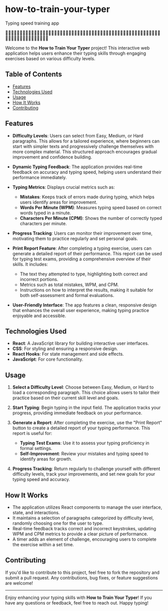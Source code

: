 # how-to-train-your-typer
Typing speed training app

🐲🐲🐲🐲🐲🐲🐲🐲🐲🐲🐲🐲🐲🐲🐲🐲🐲🐲🐲🐲🐲🐲🐲🐲🐲🐲🐲🐲🐲🐲🐲🐲🐲🐲🐲🐲🐲🐲🐲🐲🐲🐲🐲🐲🐲🐲🐲🐲🐲🐲🐲🐲🐲🐲🐲🐲🐲🐲🐲🐲🐲🐲🐲🐲🐲🐲🐲🐲🐲

Welcome to the **How to Train Your Typer** project! This interactive web application helps users enhance their typing skills through engaging exercises based on various difficulty levels.

## Table of Contents
- [Features](#features)
- [Technologies Used](#technologies-used)
- [Usage](#usage)
- [How It Works](#how-it-works)
- [Contributing](#contributing)

## Features
- **Difficulty Levels**: Users can select from Easy, Medium, or Hard paragraphs. This allows for a tailored experience, where beginners can start with simpler texts and progressively challenge themselves with more complex material. This structured approach encourages gradual improvement and confidence building.

- **Dynamic Typing Feedback**: The application provides real-time feedback on accuracy and typing speed, helping users understand their performance immediately.

- **Typing Metrics**: Displays crucial metrics such as:
  - **Mistakes**: Keeps track of errors made during typing, which helps users identify areas for improvement.
  - **Words Per Minute (WPM)**: Measures typing speed based on correct words typed in a minute.
  - **Characters Per Minute (CPM)**: Shows the number of correctly typed characters per minute.

- **Progress Tracking**: Users can monitor their improvement over time, motivating them to practice regularly and set personal goals.

- **Print Report Feature**: After completing a typing exercise, users can generate a detailed report of their performance. This report can be used for typing test exams, providing a comprehensive overview of their skills. It includes:
  - The text they attempted to type, highlighting both correct and incorrect portions.
  - Metrics such as total mistakes, WPM, and CPM.
  - Instructions on how to interpret the results, making it suitable for both self-assessment and formal evaluations.

- **User-Friendly Interface**: The app features a clean, responsive design that enhances the overall user experience, making typing practice enjoyable and accessible.

## Technologies Used
- **React**: A JavaScript library for building interactive user interfaces.
- **CSS**: For styling and ensuring a responsive design.
- **React Hooks**: For state management and side effects.
- **JavaScript**: For core functionality.

## Usage
1. **Select a Difficulty Level**: Choose between Easy, Medium, or Hard to load a corresponding paragraph. This choice allows users to tailor their practice based on their current skill level and goals.

2. **Start Typing**: Begin typing in the input field. The application tracks your progress, providing immediate feedback on your performance.

3. **Generate a Report**: After completing the exercise, use the "Print Report" button to create a detailed report of your typing performance. This report is useful for:
   - **Typing Test Exams**: Use it to assess your typing proficiency in formal settings.
   - **Self-Improvement**: Review your mistakes and typing speed to identify areas for growth.

4. **Progress Tracking**: Return regularly to challenge yourself with different difficulty levels, track your improvements, and set new goals for your typing speed and accuracy.

## How It Works
- The application utilizes React components to manage the user interface, state, and interactions.
- It maintains a selection of paragraphs categorized by difficulty level, randomly choosing one for the user to type.
- Real-time feedback tracks correct and incorrect keystrokes, updating WPM and CPM metrics to provide a clear picture of performance.
- A timer adds an element of challenge, encouraging users to complete the exercise within a set time.

## Contributing
If you'd like to contribute to this project, feel free to fork the repository and submit a pull request. Any contributions, bug fixes, or feature suggestions are welcome!

---

Enjoy enhancing your typing skills with **How to Train Your Typer**! If you have any questions or feedback, feel free to reach out. Happy typing!
